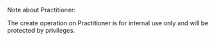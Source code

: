 Note about Practitioner:

The create operation on Practitioner is for internal use only and will be protected by privileges.
